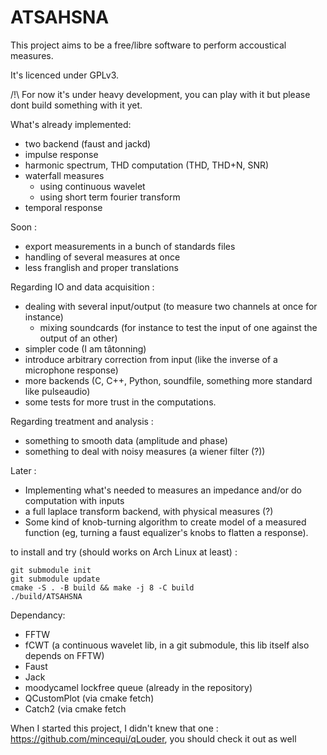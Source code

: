 # ATSAHSNA

This project aims to be a free/libre software to perform accoustical measures.

It's licenced under GPLv3.

/!\ For now it's under heavy development, you can play with it but please dont build something with it yet.


What's already implemented:
- two backend (faust and jackd)
- impulse response
- harmonic spectrum, THD computation (THD, THD+N, SNR)
- waterfall measures
    - using continuous wavelet
    - using short term fourier transform
- temporal response


Soon :
- export measurements in a bunch of standards files
- handling of several measures at once
- less franglish and proper translations

Regarding IO and data acquisition :
- dealing with several input/output (to measure two channels at once for instance)
  - mixing soundcards (for instance to test the input of one against the output of an other)
- simpler code (I am tâtonning)
- introduce arbitrary correction from input (like the inverse of a microphone response)
- more backends (C, C++, Python, soundfile, something more standard like pulseaudio) 
- some tests for more trust in the computations.

Regarding treatment and analysis :
- something to smooth data (amplitude and phase)
- something to deal with noisy measures (a wiener filter (?))

Later :
- Implementing what's needed to measures an impedance and/or do computation with inputs
- a full laplace transform backend, with physical measures (?)
- Some kind of knob-turning algorithm to create model of a measured function (eg, turning a faust equalizer's knobs to flatten a response).

to install and try (should works on Arch Linux at least) :
```
git submodule init
git submodule update
cmake -S . -B build && make -j 8 -C build
./build/ATSAHSNA 
```

Dependancy:
* FFTW
* fCWT (a continuous wavelet lib, in a git submodule, this lib itself also depends on FFTW)
* Faust
* Jack
* moodycamel lockfree queue (already in the repository)
* QCustomPlot (via cmake fetch)
* Catch2 (via cmake fetch

When I started this project, I didn't knew that one : https://github.com/mincequi/qLouder, you should check it out as well
